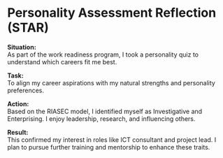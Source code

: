 # Personality Assessment Reflection (STAR)

**Situation:**  
As part of the work readiness program, I took a personality quiz to understand which careers fit me best.

**Task:**  
To align my career aspirations with my natural strengths and personality preferences.

**Action:**  
Based on the RIASEC model, I identified myself as Investigative and Enterprising. I enjoy leadership, research, and influencing others.

**Result:**  
This confirmed my interest in roles like ICT consultant and project lead. I plan to pursue further training and mentorship to enhance these traits.
